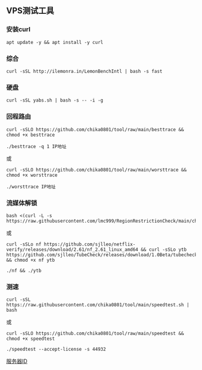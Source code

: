 ## VPS测试工具

### 安装curl
```
apt update -y && apt install -y curl
```

### 综合
```
curl -sSL http://ilemonra.in/LemonBenchIntl | bash -s fast
```

### 硬盘
```
curl -sSL yabs.sh | bash -s -- -i -g
```

### 回程路由
```
curl -sSLO https://github.com/chika0801/tool/raw/main/besttrace && chmod +x besttrace
```
```
./besttrace -q 1 IP地址
```
或
```
curl -sSLO https://github.com/chika0801/tool/raw/main/worsttrace && chmod +x worsttrace
```
```
./worsttrace IP地址
```

### 流媒体解锁
```
bash <(curl -L -s https://raw.githubusercontent.com/lmc999/RegionRestrictionCheck/main/check.sh)
```
或
```
curl -sSLo nf https://github.com/sjlleo/netflix-verify/releases/download/2.61/nf_2.61_linux_amd64 && curl -sSLo ytb  https://github.com/sjlleo/TubeCheck/releases/download/1.0Beta/tubecheck_1.0beta_linux_amd64 && chmod +x nf ytb
```
```
./nf && ./ytb
```

### 测速
```
curl -sSL https://raw.githubusercontent.com/chika0801/tool/main/speedtest.sh | bash
```
或
```
curl -sSLO https://github.com/chika0801/tool/raw/main/speedtest && chmod +x speedtest
```
```
./speedtest --accept-license -s 44932
```
[服务器ID](https://bench.im/data.html)
